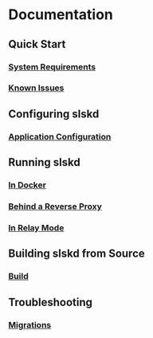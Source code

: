 # Documentation

## Quick Start

### [System Requirements](https://github.com/slskd/slskd/blob/master/docs/system_requirements.md)

### [Known Issues](https://github.com/slskd/slskd/blob/master/docs/known_issues.md)

## Configuring slskd

### [Application Configuration](https://github.com/slskd/slskd/blob/master/docs/config.md)

## Running slskd

### [In Docker](https://github.com/slskd/slskd/blob/master/docs/docker.md)

### [Behind a Reverse Proxy](https://github.com/slskd/slskd/blob/master/docs/reverse_proxy.md)

### [In Relay Mode](https://github.com/slskd/slskd/blob/master/docs/relay.md)

## Building slskd from Source

### [Build](https://github.com/slskd/slskd/blob/master/docs/build.md)

## Troubleshooting

### [Migrations](https://github.com/slskd/slskd/blob/master/docs/migrations.md)
